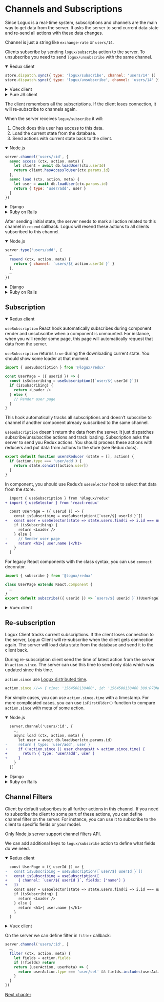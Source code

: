 
# Channels and Subscriptions

Since Logux is a real-time system, subscriptions and channels are the main way to get data from the server. It asks the server to send current data state and re-send all actions with these data changes.

Channel is just a string like `exchange-rate` or `users/14`.

Clients subscribe by sending `logux/subscribe` action to the server. To unsubscribe
you need to send `logux/unsubscribe` with the same channel.

<details open><summary>Redux client</summary>

```js
store.dispatch.sync({ type: 'logux/subscribe', channel: 'users/14' })
store.dispatch.sync({ type: 'logux/unsubscribe', channel: 'users/14' })
```

</details>
<details><summary>Vuex client</summary>

```js
store.commit.sync({ type: 'logux/subscribe', channel: 'users/14' })
store.commit.sync({ type: 'logux/unsubscribe', channel: 'users/14' })
```

</details>
<details><summary>Pure JS client</summary>

```js
client.log.add({ type: 'logux/subscribe', channel: 'users/14' }, { sync: true })
client.log.add({ type: 'logux/unsubscribe', channel: 'users/14' }, { sync: true })
```

</details>

The client remembers all the subscriptions. If the client loses connection, it will re-subscribe to channels again.

When the server receives `logux/subscribe` it will:

1. Check does this user has access to this data.
2. Load the current state from the database.
3. Send actions with current state back to the client.

<details open><summary>Node.js</summary>

```js
server.channel('users/:id', {
  async access (ctx, action, meta) {
    let client = await db.loadUser(ctx.userId)
    return client.hasAccessToUser(ctx.params.id)
  },
  async load (ctx, action, meta) {
    let user = await db.loadUser(ctx.params.id)
    return { type: 'user/add', user }
  }
})
```

</details>
<details><summary>Django</summary>

```python
class UserChannel(ChannelCommand):
    channel_pattern = r'^users/(?P<user_id>\w+)$'

    def access(self, action: Action, meta: Meta) -> bool:
        client = User.objects.get(pk=meta.user_id)
        return client.has_access_to_user(self.params['user_id'])

    def load(self, action: Action, meta: Meta):
        user = User.objects.get(pk=self.params['user_id'])
        return {'type': 'user/add', 'user': user.json()}
```

</details>
<details><summary>Ruby on Rails</summary>

```ruby
# app/logux/policies/channels/users.rb
module Policies
  module Actions
    class users < Policies::Base
      def subscribe?
        client = User.find(userId)
        id = action.channel.split('/')[1]
        return client.has_access_to_user? id
      end
    end
  end
end
```

```ruby
# app/logux/channels/users.rb
module Channels
  class Users < Logux::ChannelController
    def initial_data
      user = User.find(action.channel.split('/')[1])
      [{ type: 'user/add', user: user }]
    end
  end
end
```

</details>

After sending initial state, the server needs to mark all action related to this channel in `resend` callback. Logux will resend these actions to all clients subscribed to this channel.

<details open><summary>Node.js</summary>

```js
server.type('users/add', {
  …
  resend (ctx, action, meta) {
    return { channel: `users/${ action.userId }` }
  },
  …
})
```

</details>
<details><summary>Django</summary>

```python
class AddUserAction(ActionCommand):
    action_type = 'users/add'

    def resend(self, action: Action, meta: Optional[Meta]) -> Dict:
        return {'channels': [f'users/{action["userId"]}']}
```

</details>
<details><summary>Ruby on Rails</summary>

*Under construction. Until `resend` will be implemented in the gem.*

</details>


## Subscription

<details open><summary>Redux client</summary>

`useSubscription` React hook automatically subscribes during component render and unsubscribe when a component is unmounted. For instance, when you will render some page, this page will automatically request that data from the server.

`useSubscription` returns `true` during the downloading current state. You should show some loader at that moment.

```js
import { useSubscription } from '@logux/redux'

const UserPage = ({ userId }) => {
  const isSubscribing = useSubscription([`user/${ userId }`])
  if (isSubscribing) {
    return <Loader />
  } else {
    // Render user page
  }
}
```

This hook automatically tracks all subscriptions and doesn’t subscribe to channel if another component already subscribed to the same channel.

`useSubscription` doesn’t return the data from the server. It just dispatches subscribe/unsubscribe actions and track loading. Subscription asks the server to send you Redux actions. You should process these actions with reducers and put data from actions to the store (see Redux docs).

```js
export default function usersReducer (state = [], action) {
  if (action.type === 'user/add') {
    return state.concat([action.user])
  }
}
```

In component, you should use Redux’s `useSelector` hook to select that data from the store.

```diff
  import { useSubscription } from '@logux/redux'
+ import { useSelector } from 'react-redux'

  const UserPage = ({ userId }) => {
    const isSubscribing = useSubscription([`user/${ userId }`])
+   const user = useSelector(state => state.users.find(i => i.id === userId))
    if (isSubscribing) {
      return <Loader />
    } else {
-     // Render user page
+     return <h1>{ user.name }</h1>
    }
  }
```

For legacy React components with the class syntax, you can use `connect` decorator.

```js
import { subscribe } from '@logux/redux'

class UserPage extends React.Component {
  …
}
export default subscribe(({ userId }) => `users/${ userId }`)(UserPage)
```

</details>
<details><summary>Vuex client</summary>

Use `useSubscription` composable function or wrap template into `Subscribe` component.

`useSubscription` automatically subscribes for channels during component initialization and unsubscribe on unmounted. For instance, when you will render some page, that page will automatically request data from the server.

`useSubscription` returns `true` during loading the current state. You can use this to show the loading status.

```html
<template>
  <h1 v-if="isSubscribing">Loading</h1>
  <!-- Render user page -->
</template>

<script>
import { toRefs, computed } from 'vue'
import { useSubscription } from '@logux/vuex'

export default {
  props: {
    userId: String
  },
  setup (props) {
    let { userId } = toRefs(props)
    let channels = computed(() => [`users/${userId}`])
    let isSubscribing = useSubscription(channels)
    return { isSubscribing }
  }
}
</script>
```

This function automatically tracks all subscriptions and doesn’t subscribe to channel if another component already subscribed to the same channel.

`useSubscription` doesn’t receive the data from the server. It just sends `logux/subscribe` and `logux/unsubscribe` actions and tracks loading status. Subscription asks the server to send you actions. You should process these actions with Vuex mutation and put state from actions to the store (see Vuex docs).

In component, you should just return the state within a computed property as usual.

```diff
  <template>
    <h1 v-if="isSubscribing">Loading</h1>
-   <!-- Render user page -->
+   <h1 v-else>{{ user.name }}</h1>
  </template>

  <script>
  import { toRefs, computed } from 'vue'
- import { useSubscription } from '@logux/vuex'
+ import { useStore, useSubscription } from '@logux/vuex'

  export default {
    props: {
      userId: String
    },
    setup (props) {
      let { userId } = toRefs(props)
      let channels = computed(() => [`users/${userId}`])
      let isSubscribing = useSubscription(channels)
+
+     let store = useStore()
+     let user = computed(() => store.state.user[userId])
+
-     return { isSubscribing }
+     return { isSubscribing, user }
    }
  }
  </script>
```

`Subscribe` is a component with scoped slots. It takes a `channels` in its props and passes down the `isSubscribing`.

```html
<template>
  <subscribe :channels="[`user/${userId}`]" v-slot="{ isSubscribing }">
    <h1 v-if="isSubscribing">Loading</h1>
    <h1 v-else>{{ user.name }}</h1>
  </subscribe>
</template>

<script>
import { toRefs, computed } from 'vue'
import { Subscribe } from '@logux/vuex'

export default {
  components: { Subscribe },
  props: {
    userId: String
  },
  setup (props) {
    let { userId } = toRefs(props)
    return { userId }
  }
}
</script>
```
</details>


## Re-subscription

Logux Client tracks current subscriptions. If the client loses connection to the server, Logux Client will re-subscribe when the client gets connection again. The server will load data state from the database and send it to the client back.

During re-subscription client send the time of latest action from the server in `action.since`. The server can use this time to send only data which was updated since this time.

`action.since` use [Logux distributed time].

```js
action.since //=> { time: '1564508138460', id: '1564508138460 380:R7BNGAP5:px3-J3oc 0' }
```

For simple cases, you can use `action.since.time` with a timestamp. For more complicated cases, you can use `isFirstOlder()` function to compare `action.since` with meta of some action.

<details open><summary>Node.js</summary>

```diff
  server.channel('users/:id', {
    …,
    async load (ctx, action, meta) {
      let user = await db.loadUser(ctx.params.id)
-     return { type: 'user/add', user }
+     if (!action.since || user.changesAt > action.since.time) {
+       return { type: 'user/add', user }
+     }
    }
  })
```

</details>
<details><summary>Django</summary>

```python
class UserChannel(ChannelCommand):
    channel_pattern = r'^user/(?P<user_id>\w+)$'

    def load(self, action: Action, meta: Meta):
        user = User.objects.get(pk=self.params['user_id'])
        since = action.get('since', None)
        if since is None or (user.changes_at > since['time']):
            return {'type': 'user/name', 'user': user.json()}
```

</details>
<details><summary>Ruby on Rails</summary>

```ruby
# app/logux/channels/users.rb
module Channels
  class Users < Logux::ChannelController
    def initial_data
      user = User.find(action.channel.split('/')[1])
      if !since_time || since_time < user.changed_at
        [{ type: 'user/add', user: user }]
      end
    end
  end
end
```

</details>

[Logux distributed time]: ./meta.md#id-and-time


## Channel Filters

Client by default subscribes to all further actions in this channel. If you need to subscribe the client to some part of these actions, you can define channel filter on the server. For instance, you can use it to subscribe to the client to specific fields or your model.

Only Node.js server support channel filters API.

We can add additional keys to `logux/subscribe` action to define what fields do we need.

<details open><summary>Redux client</summary>

```diff
  const UserPage = ({ userId }) => {
-   const isSubscribing = useSubscription([`user/${ userId }`])
+   const isSubscribing = useSubscription([
+     { channel: `user/${ userId }`, fields: ['name'] }
+   ])
    const user = useSelector(state => state.users.find(i => i.id === userId))
    if (isSubscribing) {
      return <Loader />
    } else {
      return <h1>{ user.name }</h1>
    }
  }
```

</details>
<details><summary>Vuex client</summary>

```diff
  import { toRefs, computed } from 'vue'
  import { useStore, useSubscription } from '@logux/vuex'

  export default {
    props: {
      userId: String
    },
    setup (props) {
      let { userId } = toRefs(props)
-     let channels = computed(() => [`users/${userId}`])
+     let channels = computed(() => [
+       { channel: `users/${userId}`, fields: ['name'] }
+     ])
      let isSubscribing = useSubscription(channels)

      let store = useStore()
      let user = computed(() => store.state.user[userId])

      return { isSubscribing, user }
    }
  }
```

</details>

On the server we can define filter in `filter` callback:

```js
server.channel('users/:id', {
  …,
  filter (ctx, action, meta) {
    let fields = action.fields
    if (!fields) return
    return (userAction, userMeta) => {
      return userAction.type === 'user/set' && fields.includes(userAction.key)
    }
  }
})
```

[Next chapter](./reason.md)
